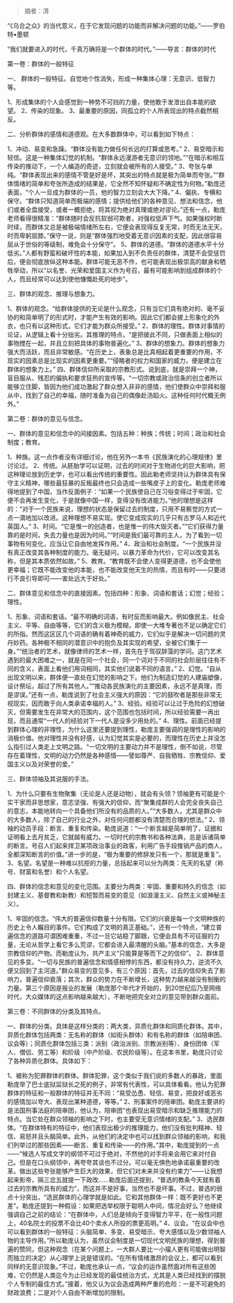 > 摘者：清


“《乌合之众》的当代意义，在于它发现问题的功能而非解决问题的功能。”——罗伯特•墨顿

“我们就要进入的时代，千真万确将是一个群体的时代。”——导言：群体的时代


第一卷：群体的一般特征


一、 群体的一般特征。自觉地个性消失，形成一种集体心理：无意识、低智力等。

1、形成集体的个人会感觉到一种势不可挡的力量，使他敢于发泄出自本能的欲望。
2、传染的现象。
3、最重要的原因，同孤立的个人所表现出的特点截然相反。


二、分析群体的感情和道德观。在大多数群体中，可以看到如下特点：

1、冲动、易变和急躁。“群体没有能力做任何长远的打算或思考。”
2、易受暗示和轻信。这是一种集体幻觉的机制。“群体永远漫游者无意识的领地。”“在暗示和相互传染的推动下，一个人编造的奇迹，立刻就会被所有的人接受。”
3、夸张与单纯。“群体表现出来的感情不管是好是坏，其突出的特点就是极为简单而夸张。”“群体情绪的简单和夸张所造成的结果是，它全然不知怀疑和不确定性为何物。”勒庞还表面，“个人一旦成为群体的一员，他的智力立刻会大大下降。”
4、偏执、专横和保守。“群体只知道简单而极端的感情；提供给他们的各种意见、想法和信念，他们或者全盘接受，或者一概拒绝，将其视为绝对真理或绝对谬论。”还有一点，勒庞老师看得很精准：“群体随时会反抗软弱可欺者，对强权低声下气。如果强权时断时续，而群体又总是被极端情绪所左右，它便会表现得反复无常，时而无法无天，时而卑躬屈膝。”保守一说，则是“群体强烈地受着无意识因素的支配，因此很容易屈从于世俗的等级制，难免会十分保守”。
5、群体的道德。“群体的道德水平十分低劣。”人都有野蛮和破坏性的本能，如果加入到不负责任的群体，清楚不会受惩罚后，便会彻底放纵这种本能。群体可能无恶不作，也可能表现出极崇高的献身和牺牲举动，所以“以名誉、光荣和爱国主义作为号召，最有可能影响到组成群体的个人，而且经常可以达到使他慷慨赴死的地步”。


三、群体的观念、推理与想象力。

1、群体的观念。“给群体提供的无论是什么观念，只有当它们具有绝对的、毫不妥协的和简单明了的形式时，才能产生有效的影响。因此它们都会披上形象化的外衣，也只有以这种形式，它们才能为群众所接受。”
2、群体的理性。群体对事情的论证，从逻辑上看十分拙劣。其推理的特点，“是把彼此不同，只做表面上相似的事物搅在一起，并且立刻把具体的事物普遍化。”
3、群体的想象力。群体的想象力强大而活跃，而且非常敏感。“在历史上，表象总是比真相起着更重要的作用，不现实的因素总是比现实的因素更重要。”“侵略者的权力和国家的威力，便是建立在群体的想象力上。”
四、群体信仰所采取的宗教形式。说到底，就是崇拜一个神，盲目服从、残忍的偏执和要求狂热的宣传等。“一切宗教或政治信条的创立者所以能够立住脚，皆因为他们成功激起了群众想入非非的感情，他们使群众中崇拜和服从中，找到了自己的幸福，随时准备为自己的偶像赴汤蹈火。这种任何时代概无例外。”


第二卷：群体的意见与信念。


一、群体的意见和信念中的间接因素。包括五种：种族；传统；时间；政治和社会制度；教育。

1、种族。这一点作者没有详细讨论，他在另外一本书《民族演化的心理规律》里讨论过。
2、传统。从胚胎学可以证明，过去的时间对于生物进化的巨大影响，把这种理论放到历史学，也可以看出传统的重要性。因此勒老师坚持认为群体具有保守主义精神，哪些最狂暴的反叛最终也只会造成一些嘴皮子上的变化。勒庞老师难得地提到了中国，当作反面例子：“如果一个民族使自己在习俗变得过于牢固，它便不会再发生变化，于是就像中国一样，变得没有改进能力。”他的理想是这样的：“对于一个民族来说，理想的状态是保留过去的制度，只用不易察觉的方式一点一滴地加以改进。这种理想不易实现。使它变成现实的几乎只有古罗马人和近代英国人。”
3、时间。“它是惟一的创造者，也是惟一的伟大毁灭者。”“它们获得力量靠的是时间，失去力量也是因为时间。”“时间是我们最可靠的主人，为了看到一切事物有何变化，应当让它自由地发挥作用。”
4、政治和社会制度。“一个民族并没有真正改变其各种制度的能力。毫无疑问，以暴力革命为代价，它可以改变其名称，但是其本质依然如故。”
5、教育。“教育既不会使人变得更道德，也不会使他更幸福；它既不能改变他的本能，也不能改变他天生的热情，而且有时——只要进行不良引导即可——害处远大于好处。”


二、群体意见和信念中的直接因素。包括四种：形象、词语和套话；幻觉；经验；理性。

1、形象、词语和套话。“最不明确的词语，有时反而影响最大。例如像民主、社会主义、平等、自由等等，它们的含义极为模糊，即使一大堆专著也不足以确定它们的所指。然而这区区几个词语的确有着神奇的威力，它们似乎是解决一切问题的灵丹妙药。各种极不相同的潜意识中的抱负及其实现的希望，全被它们集于一身。”“统治者的艺术，就像律师的艺术一样，首先在于驾驭辞藻的学问。这门艺术遇到的最大困难之一，就是在同一个社会，同一个词对于不同的社会阶层往往有不同的含义，表面上看他们用词相同，其实他们说着不同的语言。”
2、幻觉。“自从出现文明以来，群体便一直处在幻觉的影响之下。他们为制造幻觉的人建庙塑像，设计祭坛，超过了所有其他人。”“推动各民族演化的主要因素，永远不是真理，而是谬误。”还有一点，勒庞说到了社会主义强大的原因：“它的鼓吹者是那些非常无视现实，因而敢于向人类承诺幸福的人。”
3、经验。经验可以让过于危险的幻想破灭，但需要发生在非常大的范围内，这个范围也包括时间，所以经验需要一再出现，而且通常“一代人的经验对下一代人是没多少用处的。”
4、理性。前面已经提到群体心理的非理性，为什么这里还要提到理性，勒庞主要强调的是理性的影响的消极价值。他对理性并没有好感，认为幻觉其实是必要的，而理性在历史上并没怎么指引过人类走上文明之路。“一切文明的主要动力并不是理性，倒不如说，尽管存在着理性，文明的动力仍然是各种感情——譬如尊严、自我牺牲、宗教信仰、爱国主义以及对荣誉的爱。”


三、群体领袖及其说服的手法。

1、为什么只要有生物聚集（无论是人还是动物），就会有头领？领袖更有可能是个实干家而非思想家，意志坚强、有强大的信仰，而“聚集成群的人会完全丧失自己的意志，本能地转向一个具备他们所没有的品质的人。”“大多数人，尤其是群众中的大多数人，除了自己的行业之外，对任何问题都没有清楚而合理的想法。”
2、领袖的动员手段：断言、重复和传染。勒庞说道：“一个断言越是简单明了，证据和证明看上去月贫乏，它就越有威力。一切时代的宗教书和各种法典，总是诉诸简单的断言。号召人们起来捍卫某项政治事业的政客，利用广告手段推销产品的商人，全都深知断言的价值。”进一步的是，“极为重要的修辞发只有一个，那就是重复”。
3、名望。名望是一种难以抗拒的力量，总括起来可以分为两类：先天的名望（称号、财富和名誉）和个人名望。


四、群体的信念和意见的变化范围。主要分为两类：牢固、重要和持久的信念（如封建主义、基督教和新教）和短暂而易变的意见（如浪漫主义、自然主义或神秘主义）。

1、牢固的信念。“伟大的普遍信仰数量十分有限。它们的兴衰是每一个文明种族的历史上令人瞩目的事件。它们构成了文明的真正基础。”，还有一个特点，“建立普遍信念的道路可谓困难重重，不过一旦它站稳了脚跟，它便会具有不可征服的力量，无论从哲学上看它多么荒谬，它都会进入最清醒的头脑。”基本的信念，大多是宗教信仰的产物。而勒庞认为，共产主义“只能算是等而下之的信仰”。
2、群体意见的多变。“一切与民族的普遍信念和情感相悖的东西，都没有持久力，逆流不久便又回到了主河道。”群众易变的意见多，有三个原因：首先，过去的信仰失去了影响力，普遍信仰衰落；其次，群众的势力在不断增长，这种势力越来越没有制衡的力量。第三个原因是报业的发展（勒庞那个年代才开始的，到20世纪后乃至网络时代，大众媒体的这点影响越来越大），不断地把完全对立的意见带到群众面前。


第三卷：不同群体的分类及其特点。


一、群体的分类。具体是这样分类的：两大类，异质化群体和同质化群体。其中，异质化群体包括两类：无名称的群体（如街头群体）和有名称的群体（如陪审团、议会等）；同质化群体包括三类：派别（政治派别、宗教派别等）、身份团体（军人、僧侣、劳工等）和阶级（中产阶级、农民阶级等）。在这本书里，勒庞只讨论了各种异质化群体。具体如下：

1、被称为犯罪群体的群体。群体犯罪，这个类似于我们说的多数人的暴政，里面勒庞举了巴士底狱监狱长之死的例子，非常有代表性，可以具体看看。他认为犯罪群体的特征和一般群体的特征并无不同：“易受怂恿、轻信、易变，把良好或恶劣的感情加以夸大、表现出某种道德，等等。”
2、刑事案件的陪审团。勒庞主要讲的是法国刑事法庭的陪审团，他认为，陪审团“也表现出易受暗示和缺乏推理能力的特点。当它处在群众领袖的影响之下时，也主要受无意识情绪的支配。”
3、选民群体。“在群体特有的特征中，他们表现出极少的推理能力，他们没有批判精神、轻信、易怒并且头脑简单。此外，从他们的决定中也可以找到群众领袖的影响，和我们列举过的那些因素——断言、重复和传染——的作用。”其中，勒庞提到的一点——“候选人写成文字的纲领不可过于绝对，不然他的对手将来会用它来对付自己。但是在口头纲领中，再夸夸其谈也不过分。可以毫无惧色地承诺最重要的改革。做出这些夸张能够产生巨大的效果，但它们对未来并没有约束力”——让我想起来影帝，隔三岔五就提一下政改……勒庞后面还提到，“普选的教条今天就有着过去的宗教所具有的威力”，而这并不是好事，当然也不是坏事。不过，普选的弱点十分突出，“选民群体的心理学就是如此。它和其他群体一样：既不更好也不更差”。勒庞还提到一种假设：如果把选举权限于聪明人中间，情况会好么？他继续强调自己之前的结论：“在群体中，人们总是倾向于变得智力平平，在一般性问题上，40名院士的投票不会比40个卖水人所投的票更高明。”
4、议会。“在议会中也可以看到群体的一般特征：头脑简单、多变、易受暗示、夸大感情以及少数领袖人物的主导作用。”所以勒庞认为，虽然议会制度是一切现代文明民族的理想，得到普遍的赞同，但这种观念（在某个问题上，一大群人要比一小撮人更有可能做出明智而独立的决定）从心理学上说是错误的。“在所有情绪激昂的会议上，都可以看到同样的无意识现象。”不过，勒庞也承认一点，“议会的运作虽然面对所有这些困难，它仍然是人类迄今为止已经发现的最佳统治方式，尤其是人类已经找到的摆脱个人专制的最佳方式。”接着，他又认为议会造成两种严重的危险：一是不可避免的财政浪费；二是对个人自由不断增加的限制。